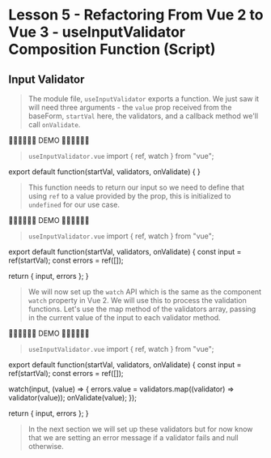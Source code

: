 # Lesson 5 - Refactoring From Vue 2 to Vue 3 - useInputValidator Composition Function (Script)

## Input Validator
> The module file, `useInputValidator` exports a function. We just saw it will need three arguments - the `value` prop received from the baseForm, `startVal` here, the validators, and a callback method we'll call `onValidate`.

🎉🎉🎉🎉🎉🎉 DEMO 🎉🎉🎉🎉🎉🎉

>`useInputValidator.vue`
import { ref, watch } from "vue";

export default function(startVal, validators, onValidate) {
}

> This function needs to return our input so we need to define that using `ref` to a value provided by the prop, this is initialized to `undefined` for our use case. 

🎉🎉🎉🎉🎉🎉 DEMO 🎉🎉🎉🎉🎉🎉

>`useInputValidator.vue`
import { ref, watch } from "vue";

export default function(startVal, validators, onValidate) {
  const input = ref(startVal);
  const errors = ref([]);

  return {
    input,
    errors
  };
}

> We will now set up the `watch` API which is the same as the component `watch` property in Vue 2. We will use this to process the validation functions. Let's use the map method of the validators array, passing in the current value of the input to each validator method.

🎉🎉🎉🎉🎉🎉 DEMO 🎉🎉🎉🎉🎉🎉

>`useInputValidator.vue`
import { ref, watch } from "vue";

export default function(startVal, validators, onValidate) {
  const input = ref(startVal);
  const errors = ref([]);

  watch(input, (value) => {
    errors.value = validators.map((validator) => validator(value));
    onValidate(value);
  });

  return {
    input,
    errors
  };
}

> In the next section we will set up these validators but for now know that we are setting an error message if a validator fails and null otherwise. 


